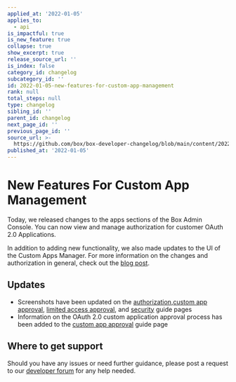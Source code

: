 ```yaml
---
applied_at: '2022-01-05'
applies_to:
  - api
is_impactful: true
is_new_feature: true
collapse: true
show_excerpt: true
release_source_url: ''
is_index: false
category_id: changelog
subcategory_id: ''
id: 2022-01-05-new-features-for-custom-app-management
rank: null
total_steps: null
type: changelog
sibling_id: ''
parent_id: changelog
next_page_id: ''
previous_page_id: ''
source_url: >-
  https://github.com/box/box-developer-changelog/blob/main/content/2022/01-05-new-features-for-custom-app-management.md
published_at: '2022-01-05'
---
```

# New Features For Custom App Management

Today, we released changes to the apps sections of the Box Admin Console. You
can now view and manage authorization for customer OAuth 2.0 Applications.

<!-- more -->

In addition to adding new functionality, we also made updates to the UI of
the Custom Apps Manager. For more information on the changes and authorization
in general, check out the [blog post][2].

## Updates

* Screenshots have been updated on the [authorization][3],[custom app approval][4], [limited access approval][5], and [security][6] guide pages
* Information on the OAuth 2.0 custom application approval process has been added to the [custom app approval][4] guide page

## Where to get support

Should you have any issues or need further guidance, please post a request to
our [developer forum][1] for any help needed.

[1]: https://support.box.com/hc/en-us/community/topics/360001932973-Platform-and-Developer-Forum
[2]: https://medium.com/@anovotny_12970/custom-apps-manager-updates-c79ccf8ebe97
[3]: g://authorization
[4]: g://authorization/custom-app-approval
[5]: g://authorization/limited-access-approval
[6]: g://security